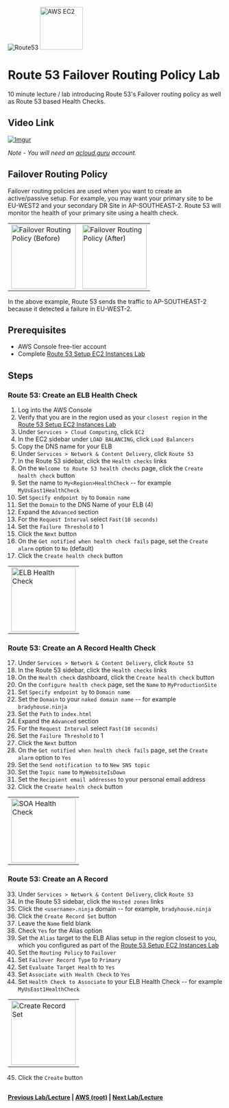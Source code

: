 ![Route53](https://i.imgur.com/vG67Qx0.png) <img src="https://i.imgur.com/9awJmtb.png" height="100" title="AWS EC2" />  


Route 53 Failover Routing Policy Lab
======

10 minute lecture / lab introducing Route 53's Failover routing policy as well as Route 53 based Health Checks.


## Video Link

[![Imgur](https://i.imgur.com/yr3s34c.png)](https://acloud.guru/course/aws-certified-solutions-architect-associate/learn/route53/0ab3a91d-11ea-c54c-4f4a-db557a09d718/watch)

*Note - You will need an [acloud.guru](acloud.guru) account.*


## Failover Routing Policy

Failover routing policies are used when you want to create an active/passive setup. For example, you may want your
primary site to be EU-WEST2 and your secondary DR Site in AP-SOUTHEAST-2.  Route 53 will monitor the health of your
primary site using a health check. 

<table>
  <tr>
    <td>
      <img src="https://i.imgur.com/NLj9ncB.png" height="150" title="Failover Routing Policy (Before)" /> 
    </td>
    <td>
      <img src="https://i.imgur.com/tc6cQzZ.png" height="150" title="Failover Routing Policy (After)" /> 
    </td>
  </tr>
</table>

In the above example, Route 53 sends the traffic to AP-SOUTHEAST-2 because it detected a failure in EU-WEST-2.


## Prerequisites

* AWS Console free-tier account
* Complete [Route 53 Setup EC2 Instances Lab](route53-setup-ec2-instances-lab.md)


## Steps

### Route 53: Create an ELB Health Check


1.  Log into the AWS Console 
2.  Verify that you are in the region used as your `closest region` in the [Route 53 Setup EC2 Instances Lab](route53-setup-ec2-instances-lab.md)
2.  Under `Services > Cloud Computing`, click `EC2`
3.  In the EC2 sidebar under `LOAD BALANCING`, click `Load Balancers`
4.  Copy the DNS name for your ELB
5.  Under `Services > Network & Content Delivery`, click `Route 53`
6.  In the Route 53 sidebar, click the `Health checks` links
7.  On the `Welcome to Route 53 health checks` page, click the `Create health check` button
8.  Set the name to `My<Region>HealthCheck` -- for example `MyUsEast1HealthCheck`
9.  Set `Specify endpoint by` to `Domain name`
10. Set the `Domain` to the DNS Name of your ELB (4)
11. Expand the `Advanced` section
12. For the `Request Interval` select `Fast(10 seconds)`
13. Set the `Failure Threshold` to 1
14. Click the `Next` button
15. On the `Get notified when health check fails` page, set the `Create alarm` option to `No` (default)
16. Click the `Create health check` button


<table>
  <tr>
    <td>
      <img src="https://i.imgur.com/WW7EDSW.png" height="150" title="ELB Health Check" /> 
    </td>
  </tr>
</table>


### Route 53: Create an A Record Health Check

17. Under `Services > Network & Content Delivery`, click `Route 53`
18. In the Route 53 sidebar, click the `Health checks` links
19. On the `Health check` dashboard, click the `Create health check` button
20. On the `Configure health check` page, set the `Name` to `MyProductionSite`
21. Set `Specify endpoint by` to `Domain name`
22. Set the `Domain` to your `naked domain name` -- for example `bradyhouse.ninja`
23. Set the `Path` to `index.html`
24. Expand the `Advanced` section
25. For the `Request Interval` select `Fast(10 seconds)`
26. Set the `Failure Threshold` to 1
27. Click the `Next` button
28. On the `Get notified when health check fails` page, set the `Create alarm` option to `Yes`
29. Set the `Send notification to` to `New SNS topic`
30. Set the `Topic name` to `MyWebsiteIsDown`
31. Set the `Recipient email addresses` to your personal email address
32. Click the `Create health check` button


<table>
  <tr>
    <td>
      <img src="https://i.imgur.com/brAqWD3.png" height="150" title="SOA Health Check" /> 
    </td>
  </tr>
</table>


### Route 53: Create an A Record

33. Under `Services > Network & Content Delivery`, click `Route 53`
34. In the Route 53 sidebar, click the `Hosted zones` links
35. Click the `<username>.ninja` domain -- for example, `bradyhouse.ninja`
36. Click the `Create Record Set` button
37. Leave the `Name` field blank
38. Check `Yes` for the Alias option
39. Set the `Alias` target to the ELB Alias setup in the region closest to you, which you configured as part of the
    [Route 53 Setup EC2 Instances Lab](route53-setup-ec2-instances-lab.md)
40. Set the `Routing Policy` to `Failover`
41. Set `Failover Record Type` to `Primary`
42. Set `Evaluate Target Health` to `Yes`
43. Set `Associate with Health Check` to `Yes`
44. Set `Health Check to Associate` to your ELB Health Check -- for example `MyUsEast1HealthCheck`

<table>
  <tr>
    <td>
      <img src="https://i.imgur.com/Fyi7waC.png" width="150" title="Create Record Set" /> 
    </td>
  </tr>
</table>

45. Click the `Create` button


## 

**[Previous Lab/Lecture](route53-latency-routing-policy-lab.md) | [AWS (root)](../readme.adoc) | [Next Lab/Lecture](route53-failover-routing-policy-lab.md)**










